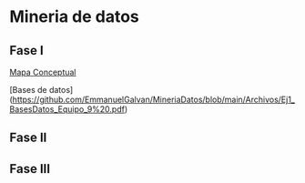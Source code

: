 # Mineria de datos


## Fase  I

[Mapa Conceptual](https://github.com/KarenGomez2203/Mineria-de-datos/blob/main/MapaMental_1_1808039.pdf)

[Bases de datos] (https://github.com/EmmanuelGalvan/MineriaDatos/blob/main/Archivos/Ej1_BasesDatos_Equipo_9%20.pdf)
## Fase II


## Fase III

